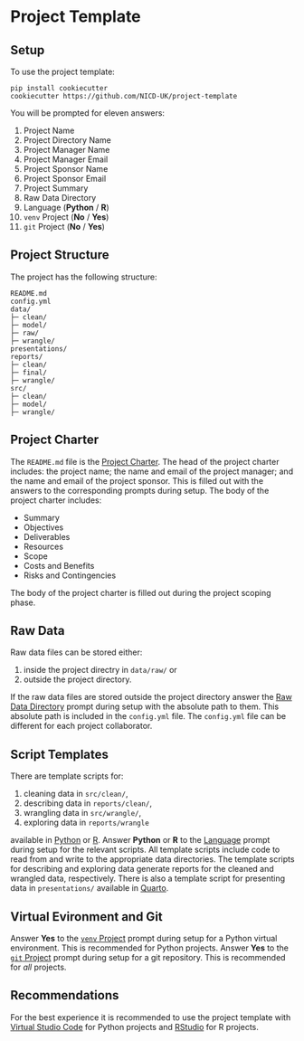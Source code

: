 # Project Template

## Setup

To use the project template:

```
pip install cookiecutter
cookiecutter https://github.com/NICD-UK/project-template
```

You will be prompted for eleven answers:

1. Project Name
2. Project Directory Name
3. Project Manager Name
4. Project Manager Email
5. Project Sponsor Name
6. Project Sponsor Email
7. Project Summary
8. <a name="raw-data-directory">Raw Data Directory</a>
9. <a name="language">Language</a> (**Python** / **R**)
10. <a name="venv">`venv` Project</a> (**No** / **Yes**)
11. <a name="git">`git` Project</a> (**No** / **Yes**)

## Project Structure

The project has the following structure:

```
README.md
config.yml
data/
├─ clean/
├─ model/
├─ raw/
├─ wrangle/
presentations/
reports/
├─ clean/
├─ final/
├─ wrangle/
src/
├─ clean/
├─ model/
├─ wrangle/
```

## Project Charter

The `README.md` file is the [Project Charter](https://en.wikipedia.org/wiki/Project_charter). The head of the project charter includes: the project name; the name and email of the project manager; and the name and email of the project sponsor. This is filled out with the answers to the corresponding prompts during setup. The body of the project charter includes:

- Summary
- Objectives
- Deliverables
- Resources
- Scope
- Costs and Benefits
- Risks and Contingencies

The body of the project charter is filled out during the project scoping phase.

## Raw Data

Raw data files can be stored either:

1. inside the project directry in `data/raw/` or 
2. outside the project directory.

If the raw data files are stored outside the project directory answer the [Raw Data Directory](#raw-data-directory) prompt during setup with the absolute path to them. This absolute path is included in the `config.yml` file. The `config.yml` file can be different for each project collaborator.

## Script Templates

There are template scripts for:

1. cleaning data in `src/clean/`,
2. describing data in `reports/clean/`,
3. wrangling data in `src/wrangle/`,
4. exploring data in `reports/wrangle`

available in [Python](https://www.python.org) or [R](https://www.r-project.org). Answer **Python** or **R** to the [Language](#language) prompt during setup for the relevant scripts. All template scripts include code to read from and write to the appropriate data directories. The template scripts for describing and exploring data generate reports for the cleaned and wrangled data, respectively. There is also a template script for presenting data in `presentations/` available in [Quarto](https://quarto.org).

## Virtual Evironment and Git

Answer **Yes** to the [`venv` Project](#venv) prompt during setup for a Python virtual environment. This is recommended for Python projects. Answer **Yes** to the [`git` Project](#git) prompt during setup for a git repository. This is recommended for *all* projects.

## Recommendations

For the best experience it is recommended to use the project template with [Virtual Studio Code](https://code.visualstudio.com) for Python projects and [RStudio](https://posit.co/products/open-source/rstudio/) for R projects. 